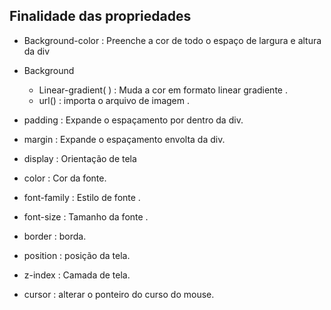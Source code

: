 ## Finalidade das propriedades 

* Background-color : Preenche a cor de todo o espaço de largura e altura da div

* Background 
   * Linear-gradient( ) : Muda a cor em formato linear gradiente .
   * url() : importa o arquivo de imagem .
* padding : Expande o espaçamento por dentro da div.

* margin : Expande o espaçamento envolta da div.

* display : Orientação de tela 

* color : Cor da fonte.

* font-family : Estilo de fonte .

* font-size : Tamanho da fonte .

* border : borda. 

* position : posição da tela.

* z-index : Camada de tela.

* cursor : alterar o ponteiro do curso do mouse.









